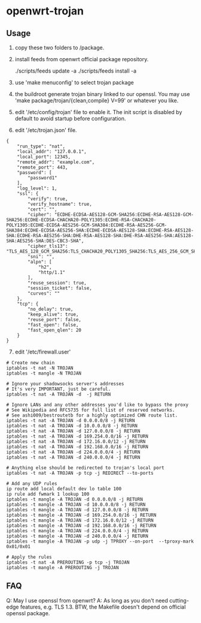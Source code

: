 openwrt-trojan
==============

Usage
-----

1. copy these two folders to <openwrt-source-tree>/package.

2. install feeds from openwrt official package repository.

    ./scripts/feeds update -a
    ./scripts/feeds install -a

3. use 'make menuconfig' to select trojan package

4. the buildroot generate trojan binary linked to our openssl.
   You may use 'make package/trojan/{clean,compile} V=99' or
   whatever you like.

5. edit '/etc/config/trojan' file to enable it.
   The init script is disabled by default to avoid startup
   before configuration.
   
6. edit '/etc/trojan.json' file. 
<pre><code>{
    "run_type": "nat",
    "local_addr": "127.0.0.1",
    "local_port": 12345,
    "remote_addr": "example.com",
    "remote_port": 443,
    "password": [
        "password1"
    ],
    "log_level": 1,
    "ssl": {
        "verify": true,
        "verify_hostname": true,
        "cert": "",
        "cipher": "ECDHE-ECDSA-AES128-GCM-SHA256:ECDHE-RSA-AES128-GCM-SHA256:ECDHE-ECDSA-CHACHA20-POLY1305:ECDHE-RSA-CHACHA20-POLY1305:ECDHE-ECDSA-AES256-GCM-SHA384:ECDHE-RSA-AES256-GCM-SHA384:ECDHE-ECDSA-AES256-SHA:ECDHE-ECDSA-AES128-SHA:ECDHE-RSA-AES128-SHA:ECDHE-RSA-AES256-SHA:DHE-RSA-AES128-SHA:DHE-RSA-AES256-SHA:AES128-SHA:AES256-SHA:DES-CBC3-SHA",
        "cipher_tls13": "TLS_AES_128_GCM_SHA256:TLS_CHACHA20_POLY1305_SHA256:TLS_AES_256_GCM_SHA384",
        "sni": "",
        "alpn": [
            "h2",
            "http/1.1"
        ],
        "reuse_session": true,
        "session_ticket": false,
        "curves": ""
    },
    "tcp": {
        "no_delay": true,
        "keep_alive": true,
        "reuse_port": false,
        "fast_open": false,
        "fast_open_qlen": 20
    }
}</code></pre>

7. edit '/etc/firewall.user'
<pre><code># Create new chain
iptables -t nat -N TROJAN
iptables -t mangle -N TROJAN

# Ignore your shadowsocks server's addresses
# It's very IMPORTANT, just be careful.
iptables -t nat -A TROJAN -d <server ip> -j RETURN

# Ignore LANs and any other addresses you'd like to bypass the proxy
# See Wikipedia and RFC5735 for full list of reserved networks.
# See ashi009/bestroutetb for a highly optimized CHN route list.
iptables -t nat -A TROJAN -d 0.0.0.0/8 -j RETURN
iptables -t nat -A TROJAN -d 10.0.0.0/8 -j RETURN
iptables -t nat -A TROJAN -d 127.0.0.0/8 -j RETURN
iptables -t nat -A TROJAN -d 169.254.0.0/16 -j RETURN
iptables -t nat -A TROJAN -d 172.16.0.0/12 -j RETURN
iptables -t nat -A TROJAN -d 192.168.0.0/16 -j RETURN
iptables -t nat -A TROJAN -d 224.0.0.0/4 -j RETURN
iptables -t nat -A TROJAN -d 240.0.0.0/4 -j RETURN

# Anything else should be redirected to trojan's local port
iptables -t nat -A TROJAN -p tcp -j REDIRECT --to-ports <server port>

# Add any UDP rules
ip route add local default dev lo table 100
ip rule add fwmark 1 lookup 100
iptables -t mangle -A TROJAN -d 0.0.0.0/8 -j RETURN
iptables -t mangle -A TROJAN -d 10.0.0.0/8 -j RETURN
iptables -t mangle -A TROJAN -d 127.0.0.0/8 -j RETURN
iptables -t mangle -A TROJAN -d 169.254.0.0/16 -j RETURN
iptables -t mangle -A TROJAN -d 172.16.0.0/12 -j RETURN
iptables -t mangle -A TROJAN -d 192.168.0.0/16 -j RETURN
iptables -t mangle -A TROJAN -d 224.0.0.0/4 -j RETURN
iptables -t mangle -A TROJAN -d 240.0.0.0/4 -j RETURN
iptables -t mangle -A TROJAN -p udp -j TPROXY --on-port <server port> --tproxy-mark 0x01/0x01

# Apply the rules
iptables -t nat -A PREROUTING -p tcp -j TROJAN
iptables -t mangle -A PREROUTING -j TROJAN
</code></pre>
FAQ
---

Q: May I use openssl from openwrt?
A: As long as you don't need cutting-edge features, e.g. TLS 1.3.
   BTW, the Makefile doesn't depend on official openssl package.
